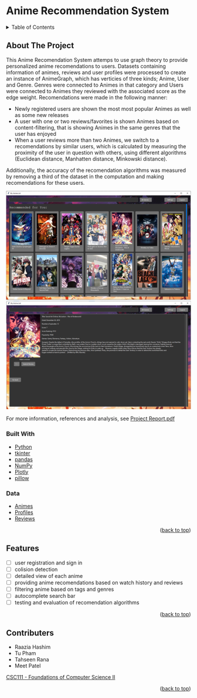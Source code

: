 # Anime Recommendation System

<div id="top"></div>


<!-- TABLE OF CONTENTS -->
<details>
  <summary>Table of Contents</summary>
  <ol>
    <li>
      <a href="#about-the-project">About The Project</a>
      <ul>
        <li><a href="#built-with">Built With</a></li>
        <li><a href="#data">Data</a></li>
      </ul>
    </li>
    <li><a href="#features">Features</a></li>
    <li><a href="#contributers">Contributers</a></li>
  </ol>
</details>


<!-- ABOUT THE PROJECT -->
## About The Project
This Anime Recomendation System attemps to use graph theory to provide personalized anime recomendations to users. Datasets containing information of animes, reviews and user profiles were processed to create an instance of AnimeGraph, which has verticies of three kinds; Anime, User and Genre. Genres were connected to Animes in that category and Users were connected to Animes they reviewed with the associated score as the edge weight. Recomendations were made in the following manner:
 - Newly registered users are shown the most most popular Animes as well as some new releases
 - A user with one or two reviews/favorites is shown Animes based on content-filtering, that is showing Animes in the same genres that the user has enjoyed
 - When a user reviews more than two Animes, we switch to a recomendations by similar users, which is calculated by measuring the proximity of the user in question with others, using different algorithms (Euclidean distance, Manhatten distance, Minkowski distance). 
 
 Additionally, the accuracy of the recomendation algorithms was measured by removing a third of the dataset in the computation and making recomendations for these users.  

![screenshot](Images/mainpage.PNG)
![screenshot](Images/animepage.PNG)

For more information, references and analysis, see [Project Report.pdf](https://github.com/hashimr1/Data-Analysis-and-LinearRegressions/blob/main/Project%20Report.pdf) 

### Built With

* [Python](https://www.python.org/)
* [tkinter](https://docs.python.org/3/library/tkinter.html)
* [pandas](https://pandas.pydata.org/)
* [NumPy](https://numpy.org/)
* [Plotly](https://plotly.com/)
* [pillow](https://pillow.readthedocs.io/)


### Data
* [Animes](https://www.kaggle.com/datasets/marlesson/myanimelist-dataset-animes-profiles-reviews?select=animes.csv)
* [Profiles](https://www.kaggle.com/datasets/marlesson/myanimelist-dataset-animes-profiles-reviews?select=profiles.csv)
* [Reviews](https://www.kaggle.com/datasets/marlesson/myanimelist-dataset-animes-profiles-reviews?select=reviews.csv)

<p align="right">(<a href="#top">back to top</a>)</p>

<!-- Features -->
## Features

- [ ] user registration and sign in
- [ ] colision detection
- [ ] detailed view of each anime
- [ ] providing anime recomendations based on watch history and reviews
- [ ] filtering anime based on tags and genres
- [ ] autocomplete search bar
- [ ] testing and evaluation of recomendation algorithms

<p align="right">(<a href="#top">back to top</a>)</p>

<!-- CONTRIBUTERS -->
## Contributers
- Raazia Hashim
- Tu Pham
- Tahseen Rana
- Meet Patel

 [CSC111 - Foundations of Computer Science II](https://artsci.calendar.utoronto.ca/course/csc111h1)

<p align="right">(<a href="#top">back to top</a>)</p>
